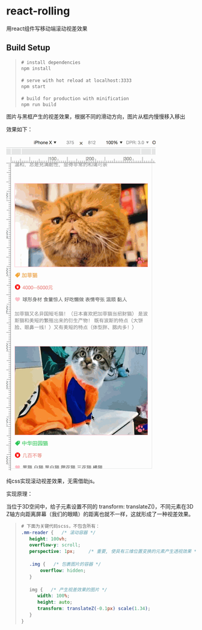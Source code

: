 # react-rolling
用react组件写移动端滚动视差效果

## Build Setup

> ```
> # install dependencies
> npm install
>
> # serve with hot reload at localhost:3333
> npm start
>
> # build for production with minification
> npm run build
>
> ```



图片与黑框产生的视差效果，根据不同的滑动方向，图片从框内慢慢移入移出

效果如下：

![a](./src/assets/c7.gif)




纯css实现滚动视差效果，无需借助js。

实现原理：

当位于3D空间中，给子元素设置不同的 transform: translateZ()，不同元素在3D Z轴方向距离屏幕（我们的眼睛）的距离也就不一样，这就形成了一种视差效果。

>```scss
># 下面为关键代码scss，不包含所有：
>.mm-reader {   /* 滚动容器 */
>    height: 100vh;
>    overflow-y: scroll;
>    perspective: 1px;     /* 重要, 使具有三维位置变换的元素产生透视效果 */
>
>    .img {   /* 包裹图片的容器 */
>        overflow: hidden;
>    }
>
>    img {   /* 产生视差效果的图片 */
>       width: 100%;
>      	height: auto;
>      	transform: translateZ(-0.1px) scale(1.34);
>    }
>}
>
>```
>
>
>
>

